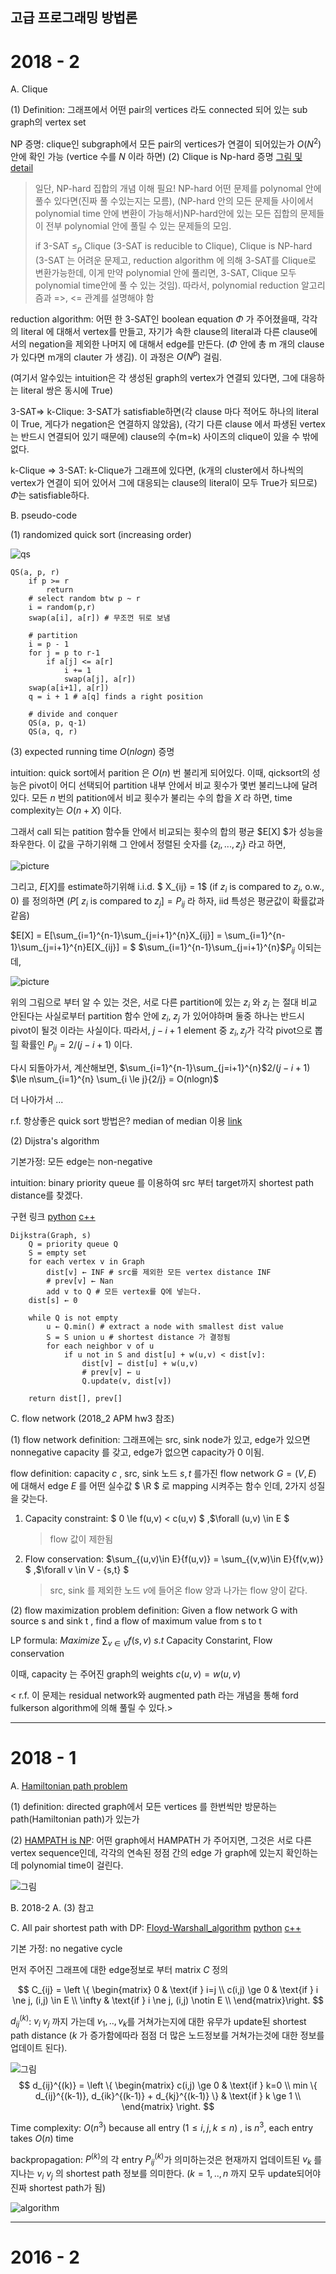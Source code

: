 고급 프로그래밍 방법론
---

# 2018 - 2

A. Clique 

(1) Definition: 그래프에서 어떤 pair의 vertices 라도 connected 되어 있는 sub graph의 vertex set

NP  증명:  clique인 subgraph에서 모든 pair의 vertices가 연결이 되어있는가 $O(N^2)$ 안에 확인 가능 (vertice 수를 $N$ 이라 하면)
(2) Clique is Np-hard 증명 [그림 및 detail](https://opendsa-server.cs.vt.edu/ODSA/Books/Everything/html/threeSAT_to_clique.html)  

> 일단, NP-hard 집합의 개념 이해 필요!  NP-hard 어떤 문제를 polynomal 안에 풀수 있다면(진짜 풀 수있는지는 모름), (NP-hard 안의 모든 문제들 사이에서 polynomial time 안에 변환이 가능해서)NP-hard안에 있는 모든 집합의 문제들이 전부 polynomial 안에 풀릴 수 있는 문제들의 모임. 
>
> if 3-SAT $\le_p$ Clique (3-SAT is reducible to Clique), Clique is NP-hard  (3-SAT 는 어려운 문제고, reduction algorithm 에 의해 3-SAT를 Clique로 변환가능한데, 이게 만약 polynomial 안에 풀리면, 3-SAT, Clique 모두 polynomial time안에 풀 수 있는 것임). 따라서, polynomial reduction 알고리즘과 =>, <= 관계를 설명해야 함

reduction  algorithm: 어떤 한 3-SAT인 boolean equation $\Phi$ 가 주어졌을때, 각각의 literal 에 대해서 vertex를 만들고, 자기가 속한 clause의 literal과 다른 clause에서의 negation을 제외한 나머지 에 대해서 edge를 만든다. ($\Phi$ 안에 총 m 개의 clause가 있다면 m개의 clauter 가 생김). 이 과정은 $O(N^p)$ 걸림.

(여기서 알수있는 intuition은 각 생성된 graph의 vertex가 연결되 있다면, 그에 대응하는 literal 쌍은 동시에 True)

3-SAT=> k-Clique: 3-SAT가 satisfiable하면(각 clause 마다 적어도 하나의 literal이 True, 게다가 negation은 연결하지 않았음), (각기 다른 clause 에서 파생된 vertex는 반드시 연결되어 있기 때문에) clause의 수(m=k) 사이즈의 clique이 있을 수 밖에 없다. 

k-Clique => 3-SAT: k-Clique가 그래프에 있다면, (k개의 cluster에서 하나씩의 vertex가 연결이 되어 있어서 그에 대응되는 clause의 literal이 모두 True가 되므로)  $\Phi$는 satisfiable하다.

B. pseudo-code 

(1) randomized quick sort (increasing order) 

![qs](./image/quicksort_partition.png)

```shell
QS(a, p, r)
	if p >= r
		return
	# select random btw p ~ r
	i = random(p,r)
	swap(a[i], a[r]) # 무조껀 뒤로 보냄
	
	# partition
	i = p - 1
	for j = p to r-1
		if a[j] <= a[r]
			i += 1
			swap(a[j], a[r])
    swap(a[i+1], a[r])
    q = i + 1 # a[q] finds a right position
    
    # divide and conquer
    QS(a, p, q-1)
    QS(a, q, r)	
```

(3) expected running time $O(nlogn)$ 증명

intuition: quick sort에서 parition 은 $O(n)$ 번 불리게 되어있다. 이때, qicksort의 성능은 pivot이 어디 선택되어 partition 내부 안에서 비교 횟수가  몇번 불리느냐에 달려있다. 모든 $n$ 번의 patition에서 비교 횟수가 불리는 수의 합을 $X$ 라 하면,  time complexity는 $O(n+X)$ 이다.  

그래서 call 되는 patition 함수들 안에서 비교되는 횟수의 합의 평균  $E[X] $가 성능을 좌우한다. 이 값을 구하기위해 그 안에서 정렬된 숫자를 $\{z_i, ...,z_j\}$ 라고 하면, 

![picture](./image/quicksort_time1.png)

그리고, $E[X]$를 estimate하기위해  i.i.d. $ X_{ij} = 1$ (if $z_i$  is compared to $z_j$, o.w., 0) 를 정의하면 ($P[$ $z_i$  is compared to $z_j] = P_{ij}$ 라 하자, iid 특성은 평균값이 확률값과 같음) 

$E[X] = E[\sum_{i=1}^{n-1}\sum_{j=i+1}^{n}X_{ij}] = \sum_{i=1}^{n-1}\sum_{j=i+1}^{n}E[X_{ij}] = $ $\sum_{i=1}^{n-1}\sum_{j=i+1}^{n}$$P_{ij}$ 이되는데, 

![picture](./image/quicksort_time2.png)

위의 그림으로 부터 알 수 있는 것은, 서로 다른 partition에 있는 $z_i$ 와 $z_j$ 는 절대 비교 안된다는 사실로부터 partition 함수 안에  $z_i$, $z_j$ 가  있어야하며 둘중 하나는 반드시 pivot이 될것 이라는 사실이다. 따라서, $j-i+1$ element 중 $z_i, z_j$가 각각 pivot으로 뽑힐 확률인 $P_{ij} = 2/(j-i+1)$  이다.

다시 되돌아가서, 계산해보면,
$\sum_{i=1}^{n-1}\sum_{j=i+1}^{n}$$2/(j-i+1)$ $\le n\sum_{i=1}^{n} \sum_{i \le j}{2/j} = O(nlogn)$

 더 나아가서 ...

r.f. 항상좋은 quick sort 방법은? median of median 이용 [link](http://1ambda.github.io/algorithm/design-and-analysis-part1-2/)

 

(2) Dijstra's algorithm 

기본가정: 모든 edge는 non-negative 

intuition: binary priority queue 를 이용하여 src 부터 target까지 shortest path distance를 찾겠다.

구현 링크 [python](https://github.com/SUNGWOOKYOO/Algorithm/blob/master/src_Python/sw_graph/SsSP_Dijkstra.ipynb) [c++](https://github.com/SUNGWOOKYOO/Algorithm/blob/master/src_Cplus/graphAlgo/Dijkstra.cpp)

```
Dijkstra(Graph, s)
	Q = priority queue Q 
	S = empty set 
	for each vertex v in Graph             
		dist[v] ← INF # src를 제외한 모든 vertex distance INF        
		# prev[v] ← Nan                 
		add v to Q # 모든 vertex를 Q에 넣는다.                     
	dist[s] ← 0                        
     
	while Q is not empty
		u ← Q.min() # extract a node with smallest dist value
		S = S union u # shortest distance 가 결정됨
        for each neighbor v of u
			if u not in S and dist[u] + w(u,v) < dist[v]:               
				dist[v] ← dist[u] + w(u,v) 
				# prev[v] ← u 
				Q.update(v, dist[v])
				
	return dist[], prev[]
```

C. flow network (2018_2 APM hw3 참조)

(1) flow network definition: 그래프에는 src, sink node가 있고, edge가 있으면 nonnegative capacity 를 갖고, edge가 없으면 capacity가 0 이됨. 

flow definition: capacity $c$ , src, sink 노드 $s, t$ 를가진 flow network $G = (V,E)$ 에 대해서 edge $E$ 를 어떤 실수값 $ \R $  로 mapping 시켜주는 함수 인데, 2가지 성질을 갖는다. 

1. Capacity constraint: $ 0 \le f(u,v) < c(u,v) $  ,$\forall (u,v) \in E $

   > flow 값이 제한됨

2. Flow conservation: $\sum_{(u,v)\in E}{f(u,v)}  = \sum_{(v,w)\in E}{f(v,w)} $ ,$\forall v \in V - \{s,t\} $

   >   src, sink 를 제외한 노드 $v$에 들어온 flow 양과  나가는 flow 양이 같다. 

(2) flow maximization problem definition: Given a flow network G with source s and sink t , find a flow of maximum value from s to t

LP formula: $Maximize$ $\sum_{v\in V}{f(s,v)}$   $s.t$  Capacity Constarint, Flow conservation 

이때, capacity 는 주어진 graph의 weights $c(u, v) = w(u,v)$

< r.f. 이 문제는 residual network와 augmented path 라는 개념을 통해 ford fulkerson algorithm에 의해 풀릴 수 있다.>

---

# 2018 - 1 

A. [Hamiltonian path problem](https://en.wikipedia.org/wiki/Hamiltonian_path_problem) 

(1) definition: directed graph에서 모든 vertices 를 한번씩만 방문하는 path(Hamiltonian path)가 있는가 

(2) [HAMPATH is NP](ps://www.geeksforgeeks.org/proof-hamiltonian-path-np-complete/): 어떤 graph에서 HAMPATH 가 주어지면, 그것은 서로 다른 vertex sequence인데, 각각의 연속된 정점 간의 edge 가 graph에 있는지 확인하는데 polynomial time이 걸린다.

![그림](./image/hampath.jpg) 

B. 2018-2 A. (3) 참고

C. All pair shortest path with DP: [Floyd-Warshall_algorithm](https://en.wikipedia.org/wiki/Floyd–Warshall_algorithm)  [python](https://github.com/SUNGWOOKYOO/Algorithm/blob/master/src_Python/sw_graph/ApSP_FloydWarshall.ipynb)  [c++](https://github.com/SUNGWOOKYOO/Algorithm/blob/master/src_Cplus/graphAlgo/FloydWarshall.cpp)

기본 가정: no negative cycle 

 먼저 주어진 그래프에 대한 edge정보로 부터 matrix $C$ 정의 

$$
C_{ij} = \left \{ 
\begin{matrix}
0 & \text{if } i=j \\
c(i,j) \ge 0 & \text{if } i \ne j, (i,j) \in E  \\
\infty & \text{if } i \ne j, (i,j) \notin E \\
\end{matrix}\right.
$$

$d_{ij}^{(k)}$: $v_i  \text{~} v_j$ 까지 가는데 $v_1, .., v_k$를 거쳐가는지에 대한 유무가 update된 shortest path distance ($k$ 가 증가함에따라 점점 더 많은 노드정보를 거쳐가는것에 대한 정보를 업데이트 된다).

![그림](./image/floyd_overview.jpg)
$$
d_{ij}^{(k)} = \left \{ 
\begin{matrix}
c(i,j) \ge 0 & \text{if } k=0 \\
min \{ d_{ij}^{(k-1)}, d_{ik}^{(k-1)} + d_{kj}^{(k-1)}   \} & \text{if } k \ge 1  \\
\end{matrix} \right.
$$

Time complexity: $O(n^3)$ because all entry $(1\le i,j,k\le n)$ ,  is $n^3$, each entry takes $O(n)$ time

backpropagation: $P^{(k)}$의 각 entry $P_{ij}^{(k)}$가 의미하는것은 현재까지 업데이트된 $v_k$ 를 지나는 $v_i \text{~}v_j$ 의 shortest path 정보를 의미한다. ($k = 1,..,n$ 까지 모두 update되어야 진짜 shortest path가 됨)

![algorithm](./image/floyd.png)

---

# 2016 - 2

